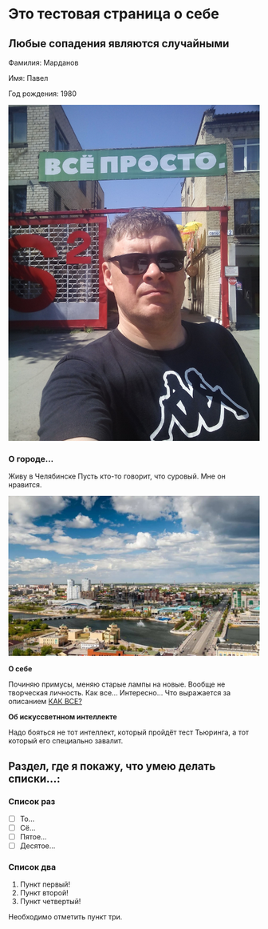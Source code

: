 # Это тестовая страница о себе

## Любые сопадения являются случайными

Фамилия: Марданов

Имя: Павел

Год рождения: 1980

![Фото](img/foto.jpg)

### О городе...

Живу в Челябинске
Пусть кто-то говорит, что суровый. Мне он нравится. 

![Фото](img/chelyabinsk.jpg)


**О себе**

Починяю примусы, меняю старые лампы на новые. Вообще не творческая личность. Как все... Интересно... Что выражается за описанием [КАК ВСЕ?](www.google.ru/search?q=как+все)

**Об искуссветнном интеллекте**

Надо бояться не тот интеллект, который пройдёт тест Тьюринга, а тот который его специально завалит.

## Раздел, где я покажу, что умею делать списки...:

### Список раз
- [ ] То...
- [ ] Сё...
- [ ] Пятое...
- [ ] Десятое...

### Список два

1. Пункт первый!
2. Пункт второй!
4. Пункт четвертый! 

Необходимо отметить пункт три.